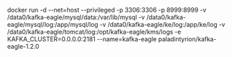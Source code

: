 docker run -d --net=host --privileged -p 3306:3306 -p 8999:8999 -v /data0/kafka-eagle/mysql/data:/var/lib/mysql -v /data0/kafka-eagle/mysql/log:/app/mysql/log -v /data0/kafka-eagle/ke/log:/app/ke/log -v /data0/kafka-eagle/tomcat/log:/opt/kafka-eagle/kms/logs -e KAFKA_CLUSTER=0.0.0.0:2181 --name=kafka-eagle paladintyrion/kafka-eagle-1.2.0
